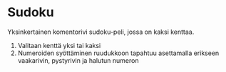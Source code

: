 # Sudoku

Yksinkertainen komentorivi sudoku-peli, jossa on kaksi kenttaa.

1. Valitaan kenttä yksi tai kaksi
2. Numeroiden syöttäminen ruudukkoon tapahtuu asettamalla erikseen vaakarivin, pystyrivin ja halutun numeron

